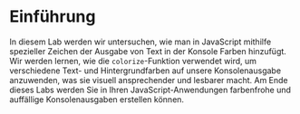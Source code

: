# Einführung

In diesem Lab werden wir untersuchen, wie man in JavaScript mithilfe spezieller Zeichen der Ausgabe von Text in der Konsole Farben hinzufügt. Wir werden lernen, wie die `colorize`-Funktion verwendet wird, um verschiedene Text- und Hintergrundfarben auf unsere Konsolenausgabe anzuwenden, was sie visuell ansprechender und lesbarer macht. Am Ende dieses Labs werden Sie in Ihren JavaScript-Anwendungen farbenfrohe und auffällige Konsolenausgaben erstellen können.
